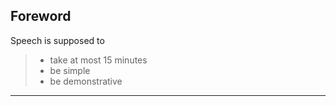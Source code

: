 Foreword
--------

Speech is supposed to

> * take at most 15 minutes
> * be simple
> * be demonstrative

* * *

